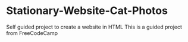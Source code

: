 # Stationary-Website-Cat-Photos
Self guided project to create a website in HTML
This is a guided project from FreeCodeCamp
